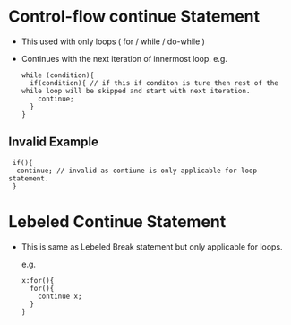 # Control-flow continue Statement
  
  - This used with only loops ( for / while / do-while )
  - Continues with the next iteration of innermost loop.
    e.g.
    
      ```
      while (condition){
        if(condition){ // if this if conditon is ture then rest of the while loop will be skipped and start with next iteration.
          continue;
        }
      }
      ```
## Invalid Example

  ```
   if(){
    continue; // invalid as contiune is only applicable for loop statement.
   }
  ```
  
# Lebeled Continue Statement

- This is same as Lebeled Break statement but only applicable for loops.
  
  e.g.
  ```
  x:for(){
    for(){
      continue x;
    }
  }
  ```
